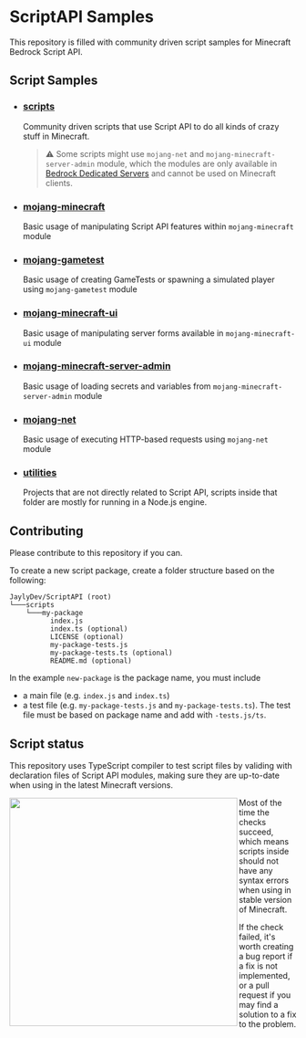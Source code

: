 # ScriptAPI Samples

This repository is filled with community driven script samples for Minecraft Bedrock Script API.

## Script Samples
  
- ### [scripts](./scripts/)
  Community driven scripts that use Script API to do all kinds of crazy stuff in Minecraft.
  > ⚠️ Some scripts might use `mojang-net` and `mojang-minecraft-server-admin` module, which the modules are only available in [Bedrock Dedicated Servers](https://www.minecraft.net/en-us/download/server/bedrock) and cannot be used on Minecraft clients.
  
- ### [mojang-minecraft](./mojang-minecraft/)
  Basic usage of manipulating Script API features within `mojang-minecraft` module
  
- ### [mojang-gametest](./mojang-gametest/)
  Basic usage of creating GameTests or spawning a simulated player using `mojang-gametest` module

- ### [mojang-minecraft-ui](./mojang-minecraft-ui/)
  Basic usage of manipulating server forms available in `mojang-minecraft-ui` module

- ### [mojang-minecraft-server-admin](./mojang-minecraft-server-admin/)
  Basic usage of loading secrets and variables from `mojang-minecraft-server-admin` module

- ### [mojang-net](./mojang-net/)
  Basic usage of executing HTTP-based requests using `mojang-net` module
  
- ### [utilities](./utilities/)
  Projects that are not directly related to Script API, scripts inside that folder are mostly for running in a Node.js engine.

## Contributing

Please contribute to this repository if you can.

To create a new script package, create a folder structure based on the following:

```
JaylyDev/ScriptAPI (root)
└───scripts
    └───my-package
          index.js
          index.ts (optional)
          LICENSE (optional)
          my-package-tests.js
          my-package-tests.ts (optional)
          README.md (optional)
```

In the example `new-package` is the package name, you must include
- a main file (e.g. `index.js` and `index.ts`)
- a test file (e.g. `my-package-tests.js` and `my-package-tests.ts`). The test file must be based on package name and add with `-tests.js/ts`.

## Script status

This repository uses TypeScript compiler to test script files by validing with declaration files of Script API modules, making sure they are up-to-date when using in the latest Minecraft versions.

<img src="https://user-images.githubusercontent.com/65847850/192581677-8d36e2ac-456a-46fd-8713-e87508be085a.png" align="left" width="400"></a>

Most of the time the checks succeed, which means scripts inside should not have any syntax errors when using in stable version of Minecraft.

If the check failed, it's worth creating a bug report if a fix is not implemented, or a pull request if you may find a solution to a fix to the problem.
